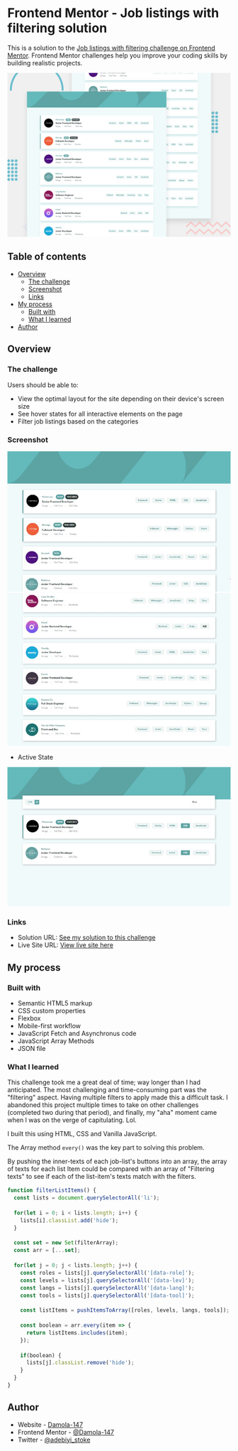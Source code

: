 # Frontend Mentor - Job listings with filtering solution

This is a solution to the [Job listings with filtering challenge on Frontend Mentor](https://www.frontendmentor.io/challenges/job-listings-with-filtering-ivstIPCt). Frontend Mentor challenges help you improve your coding skills by building realistic projects. 

![Preview](./design/desktop-preview.jpg)

## Table of contents

- [Overview](#overview)
  - [The challenge](#the-challenge)
  - [Screenshot](#screenshot)
  - [Links](#links)
- [My process](#my-process)
  - [Built with](#built-with)
  - [What I learned](#what-i-learned)
- [Author](#author)


## Overview

### The challenge

Users should be able to:

- View the optimal layout for the site depending on their device's screen size
- See hover states for all interactive elements on the page
- Filter job listings based on the categories

### Screenshot

![Desktop View](./design/desktop-design.jpg)
![Desktop View](./design/desktop-design-length.jpg)

- Active State

![Desktop View](./design/active-state.jpg)

### Links

- Solution URL: [See my solution to this challenge](https://www.frontendmentor.io/solutions/static-job-listings-with-filtering-W2ib6tPmTk)
- Live Site URL: [View live site here](https://damola-147.github.io/Static-Job-Listing/)

## My process

### Built with

- Semantic HTML5 markup
- CSS custom properties
- Flexbox
- Mobile-first workflow
- JavaScript Fetch and Asynchronus code
- JavaScript Array Methods
- JSON file

### What I learned

This challenge took me a great deal of time; way longer than I had anticipated. The most challenging and time-consuming part was the "filtering" aspect. Having multiple filters to apply made this a difficult task. I abandoned this project multiple times to take on other challenges (completed two during that period), and finally, my "aha" moment came when I was on the verge of capitulating. Lol. 

I built this using HTML, CSS and Vanilla JavaScript.

The Array method `every()` was the key part to solving this problem.

By pushing the inner-texts of each job-list's buttons into an array, the array of texts for each list Item could be compared with an array of "Filtering texts" to see if each of the list-item's texts match with the filters.

```js
function filterListItems() {
  const lists = document.querySelectorAll('li');

  for(let i = 0; i < lists.length; i++) {
    lists[i].classList.add('hide');
  }

  const set = new Set(filterArray);
  const arr = [...set];

  for(let j = 0; j < lists.length; j++) {
    const roles = lists[j].querySelectorAll('[data-role]');
    const levels = lists[j].querySelectorAll('[data-lev]');
    const langs = lists[j].querySelectorAll('[data-lang]');
    const tools = lists[j].querySelectorAll('[data-tool]');

    const listItems = pushItemsToArray([roles, levels, langs, tools]); 

    const boolean = arr.every(item => {
      return listItems.includes(item);
    });

    if(boolean) {
      lists[j].classList.remove('hide');
    }
  }
}
```

## Author

- Website - [Damola-147](https://github.com/Damola-147)
- Frontend Mentor - [@Damola-147](https://www.frontendmentor.io/profile/Damola-147/)
- Twitter - [@adebiyi_stoke](https://www.twitter.com/adebiyi_stoke/)
